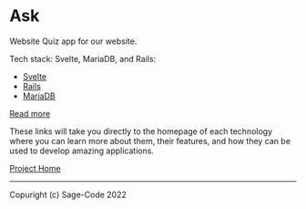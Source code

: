 # Ask

Website Quiz app for our website. 

Tech stack: Svelte, MariaDB, and Rails:

* [Svelte](https://svelte.dev/)
* [Rails](https://rubyonrails.org/)
* [MariaDB](https://mariadb.org/)

[Read more](design/tech-stach.md)

These links will take you directly to the homepage of each technology where you can learn more about them, their features, and how they can be used to develop amazing applications.


[Project Home](https://ask.sagecode.net)

---

Copuright (c) Sage-Code 2022
